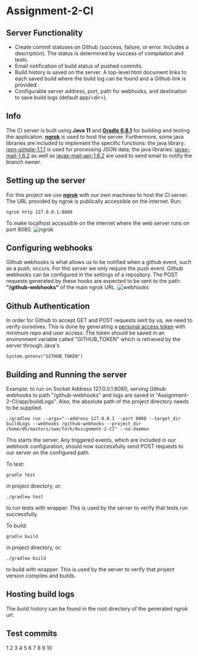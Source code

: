 # Assignment-2-CI

## Server Functionality

* Create commit statuses on Github (success, failure, or error. Includes a description). The status is determined by success of compilation and tests.
* Email notification of build status of pushed commits.
* Build history is saved on the server. A top-level html document links to each saved build where the build log can be found and a Github link is provided 
* Configurable server address, port, path for webhooks, and destination to save build logs (default app/\<dir\>).

## Info
The CI server is built using **Java 11** and [**Gradle 6.8.1**](https://gradle.org/releases/) for building and testing the application. [**ngrok**](https://ngrok.com/) is used to host the server.
Furthermore, some java libraries are included to implement the specific functions: the java library: [json-simple-1.1.1](https://code.google.com/archive/p/json-simple/downloads) is used for processing JSON data; the java libraries: [javax-mail-1.6.2](https://mvnrepository.com/artifact/com.sun.mail/javax.mail/1.6.2) as well as [javax-mail-api-1.6.2](https://mvnrepository.com/artifact/javax.mail/javax.mail-api/1.6.2) are used to send email to notify the branch owner.

## Setting up the server

For this project we use [**ngrok**](https://ngrok.com/) with our own machines to host the CI server. The URL provided by ngrok is publically accessible on the internet.
Run:
```
ngrok http 127.0.0.1:8080
```
To make localhost accessible on the internet where the web server runs on port 8080.
![ngrok](./res/images/ngrok.png)

## Configuring webhooks

Github webhooks is what allows us to be notified when a github event, such as a push, occurs. For this server we only require the push event. Github webhooks can be configured in the settings of a repository. The POST requests generated by these hooks are expected to be sent to the path: **\"/github-webhooks\"** of the main ngrok URL.
![webhooks](./res/images/webhooks.png)

## Github Authentication

In order for Github to accept GET and POST requests sent by us, we need to verify ourselves. This is done by generating a [personal access token](https://github.com/settings/tokens) with minimum repo and user access.
The token should be saved in an environment variable called "GITHUB\_TOKEN" which is retrieved by the server through Java's
```
System.getenv("GITHUB_TOKEN")
```

## Building and Running the server

Example: to run on Socket Address 127.0.0.1:8080, serving Github webhooks to path "/github-webhooks" and logs are saved in "Assignment-2-CI/app/buildLogs". Also, the absolute path of the project directory needs to be supplied.
```
./gradlew run --args="--address 127.0.0.1 --port 8080 --target_dir buildLogs --webhooks /github-webhooks --project_dir /home/dh/masters/swe/fork/Assignment-2-CI" --no-daemon
```
This starts the server. Any triggered events, which are included in our webhook configuration, should now successfully send POST requests to our server on the configured path.

To test:
```
gradle test
```
in project directory, or:
```
./gradlew test
```
to run tests with wrapper. This is used by the server to verify that tests run successfully.

To build:
```
gradle build
```
in project directory, or:
```
./gradlew build
```
to build with wrapper. This is used by the server to verify that project version compiles and builds.

## Hosting build logs

The build history can be found in the root directory of the generated ngrok url.


## Test commits
1
2
3
4
5
6
7
8
9
10
